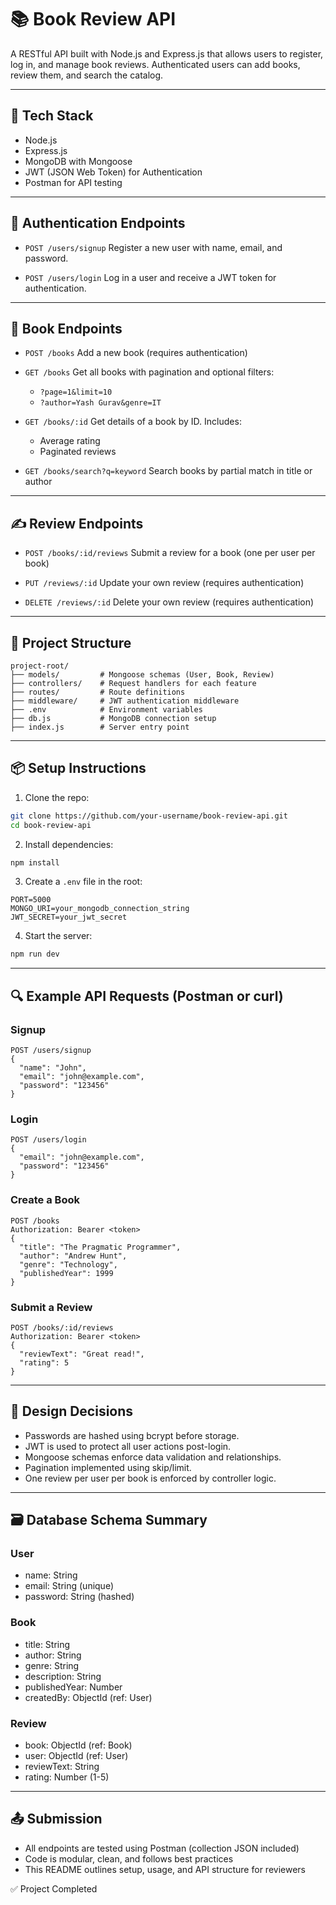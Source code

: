 # 📚 Book Review API

A RESTful API built with Node.js and Express.js that allows users to register, log in, and manage book reviews. Authenticated users can add books, review them, and search the catalog.

---

## 🚀 Tech Stack

* Node.js
* Express.js
* MongoDB with Mongoose
* JWT (JSON Web Token) for Authentication
* Postman for API testing

---

## 🔐 Authentication Endpoints

* `POST /users/signup`
  Register a new user with name, email, and password.

* `POST /users/login`
  Log in a user and receive a JWT token for authentication.

---

## 📘 Book Endpoints

* `POST /books`
  Add a new book (requires authentication)

* `GET /books`
  Get all books with pagination and optional filters:

  * `?page=1&limit=10`
  * `?author=Yash Gurav&genre=IT`

* `GET /books/:id`
  Get details of a book by ID. Includes:

  * Average rating
  * Paginated reviews

* `GET /books/search?q=keyword`
  Search books by partial match in title or author

---

## ✍️ Review Endpoints

* `POST /books/:id/reviews`
  Submit a review for a book (one per user per book)

* `PUT /reviews/:id`
  Update your own review (requires authentication)

* `DELETE /reviews/:id`
  Delete your own review (requires authentication)

---

## 🧱 Project Structure

```
project-root/
├── models/         # Mongoose schemas (User, Book, Review)
├── controllers/    # Request handlers for each feature
├── routes/         # Route definitions
├── middleware/     # JWT authentication middleware
├── .env            # Environment variables
├── db.js           # MongoDB connection setup
├── index.js        # Server entry point
```

---

## 📦 Setup Instructions

1. Clone the repo:

```bash
git clone https://github.com/your-username/book-review-api.git
cd book-review-api
```

2. Install dependencies:

```bash
npm install
```

3. Create a `.env` file in the root:

```
PORT=5000
MONGO_URI=your_mongodb_connection_string
JWT_SECRET=your_jwt_secret
```

4. Start the server:

```bash
npm run dev
```

---

## 🔍 Example API Requests (Postman or curl)

### Signup

```http
POST /users/signup
{
  "name": "John",
  "email": "john@example.com",
  "password": "123456"
}
```

### Login

```http
POST /users/login
{
  "email": "john@example.com",
  "password": "123456"
}
```

### Create a Book

```http
POST /books
Authorization: Bearer <token>
{
  "title": "The Pragmatic Programmer",
  "author": "Andrew Hunt",
  "genre": "Technology",
  "publishedYear": 1999
}
```

### Submit a Review

```http
POST /books/:id/reviews
Authorization: Bearer <token>
{
  "reviewText": "Great read!",
  "rating": 5
}
```

---

## 🧠 Design Decisions

* Passwords are hashed using bcrypt before storage.
* JWT is used to protect all user actions post-login.
* Mongoose schemas enforce data validation and relationships.
* Pagination implemented using skip/limit.
* One review per user per book is enforced by controller logic.

---

## 🗃️ Database Schema Summary

### User

* name: String
* email: String (unique)
* password: String (hashed)

### Book

* title: String
* author: String
* genre: String
* description: String
* publishedYear: Number
* createdBy: ObjectId (ref: User)

### Review

* book: ObjectId (ref: Book)
* user: ObjectId (ref: User)
* reviewText: String
* rating: Number (1-5)

---

## 📤 Submission

* All endpoints are tested using Postman (collection JSON included)
* Code is modular, clean, and follows best practices
* This README outlines setup, usage, and API structure for reviewers

✅ Project Completed
